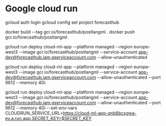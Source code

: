 # Google cloud run

gcloud auth login
gcloud config set project forecasthub

docker build --tag gcr.io/forecasthub/postlangml .
docker push gcr.io/forecasthub/postlangml

gcloud run deploy cloud-ml-app --platform managed --region europe-west3 --image gcr.io/forecasthub/postlangml --service-account app-dev@forecasthub.iam.gserviceaccount.com --allow-unauthenticated


gcloud run deploy cloud-ml-app --platform managed --region europe-west3 --image gcr.io/forecasthub/postlangml --service-account app-dev@forecasthub.iam.gserviceaccount.com --allow-unauthenticated --port 9612 --memory 4Gi


gcloud run deploy cloud-ml-app --platform managed --region europe-west3 --image gcr.io/forecasthub/postlangml --service-account app-dev@forecasthub.iam.gserviceaccount.com --allow-unauthenticated --port 9612 --memory 4Gi --set-env-vars CLOUDRUN_SERVICE_URL=https://cloud-ml-app-qnb6bcsgwa-ey.a.run.app,SECRET_KEY=$SECRET_KEY